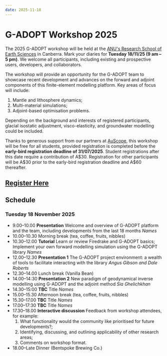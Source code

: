 ```yaml
---
date: 2025-11-18
---
```


# G-ADOPT Workshop 2025

The 2025 G-ADOPT workshop will be held at the
[ANU's Research School of Earth Sciences](https://earthsciences.anu.edu.au/) in
Canberra. Mark your diaries for **Tuesday 18/11/25 (9 am – 5 pm)**. We welcome all
participants, including existing and prospective users, developers, and collaborators.

The workshop will provide an opportunity for the G-ADOPT team to showcase recent
development and advances on the forward and adjoint components of this finite-element
modelling platform. Key areas of focus will include:

1. Mantle and lithosphere dynamics;
2. Multi-material simulations;
3. Adjoint-based optimisation problems.

Depending on the background and interests of registered participants, glacial isostatic
adjustment, visco-elasticity, and groundwater modelling could be included.

Thanks to generous support from our partners at [AuScope](https://www.auscope.org.au/),
this workshop will be free for all students, provided registration is completed before
the **early-bird registration deadline of 31/07/2025**. Student registrations after this
date require a contribution of A\$30. Registration for other participants will be A\$30
prior to the early-bird registration deadline and A\$60 thereafter.

## [Register Here](https://payments.anu.edu.au/GADOPT2025)

## Schedule

### **Tuesday** 18 November 2025
- 9.00–10.00
**Presentation** Welcome and overview of G-ADOPT platform and the team, including
developments from the last 18 months
_Names_
- 10.00–10.30
Morning break (tea, coffee, fruits, nibbles)
- 10.30–12.00
**Tutorial** Learn or review Firedrake and G-ADOPT basics; Implement your own
forward modelling simulation using the G-ADOPT library
_Names_
- 12.00–12.30
**Presentation 1** The G-ADOPT project environment: a wealth of tools to facilitate
interacting with the library
_Angus Gibson and Dale Roberts_
- 12.30–14.00
Lunch break (Vanilla Bean)
- 14.00–14:30
**Presentation 2** New paradigm of geodynamical inverse modelling using G-ADOPT and the
adjoint method
_Sia Ghelichkhan_
- 14.30–15:00
**TBC** Title
_Names_
- 15.00–15.30
Afternoon break (tea, coffee, fruits, nibbles)
- 15.30–17.00
**TBC** Title
_Names_
- 17.00–17:30
**TBC** Title
_Names_
- 17.30–18.00
**Interactive discussion** Feedback from workshop attendees, for example:
    1. What functionality would the community like prioritised for future developments?;
    2. Identifying, discussing, and outlining applicability of other research areas;
    3. Comments on workshop format.
- 18.00–Late
Dinner (Bentspoke Brewing Co.)
